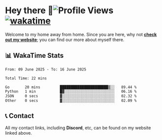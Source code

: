 # Hey there :wave:![Profile Views](https://komarev.com/ghpvc/?username=skifli) [![wakatime](https://wakatime.com/badge/user/b4317b02-0c6d-457b-82a4-a448b8a8d1df.svg)](https://wakatime.com/@b4317b02-0c6d-457b-82a4-a448b8a8d1df)

Welcome to my home away from home. Since you are here, why not [**check out my website**](https://skifli.github.io); you can find our more about myself there.

## 📊 WakaTime Stats

<!--START_SECTION:waka-->

```txt
From: 09 June 2025 - To: 16 June 2025

Total Time: 22 mins

Go       20 mins         ██████████████████████▒░░   89.44 %
Python   1 min           █▓░░░░░░░░░░░░░░░░░░░░░░░   06.16 %
JSON     0 secs          ▓░░░░░░░░░░░░░░░░░░░░░░░░   02.32 %
Other    0 secs          ▓░░░░░░░░░░░░░░░░░░░░░░░░   02.09 %
```

<!--END_SECTION:waka-->

## 📞 Contact

All my contact links, including **Discord**, etc, can be found on my website linked above.
